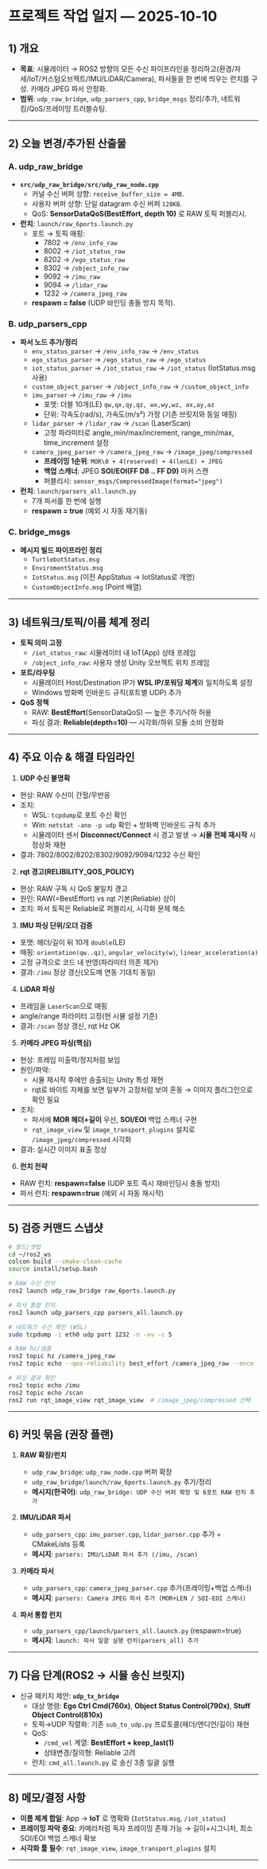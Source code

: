 # 프로젝트 작업 일지 — 2025-10-10

## 1) 개요
- **목표**: 시뮬레이터 → ROS2 방향의 모든 수신 파이프라인을 정리하고(환경/자세/IoT/커스텀오브젝트/IMU/LiDAR/Camera), 파서들을 한 번에 띄우는 런치를 구성. 카메라 JPEG 파서 안정화.
- **범위**: `udp_raw_bridge`, `udp_parsers_cpp`, `bridge_msgs` 정리/추가, 네트워킹/QoS/프레이밍 트러블슈팅.

---

## 2) 오늘 변경/추가된 산출물

### A. udp_raw_bridge
- **`src/udp_raw_bridge/src/udp_raw_node.cpp`**
  - 커널 수신 버퍼 상향: `receive_buffer_size = 4MB`.
  - 사용자 버퍼 상향: 단일 datagram 수신 버퍼 `128KB`.
  - QoS: **SensorDataQoS(BestEffort, depth 10)** 로 RAW 토픽 퍼블리시.
- **런치**: `launch/raw_6ports.launch.py`
  - 포트 → 토픽 매핑:
    - 7802 → `/env_info_raw`
    - 8002 → `/iot_status_raw`
    - 8202 → `/ego_status_raw`
    - 8302 → `/object_info_raw`
    - 9092 → `/imu_raw`
    - 9094 → `/lidar_raw`
    - 1232 → `/camera_jpeg_raw`
  - **respawn = false** (UDP 바인딩 충돌 방지 목적).

### B. udp_parsers_cpp
- **파서 노드 추가/정리**
  - `env_status_parser` → `/env_info_raw` → `/env_status`
  - `ego_status_parser` → `/ego_status_raw` → `/ego_status`
  - `iot_status_parser` → `/iot_status_raw` → `/iot_status` (IotStatus.msg 사용)
  - `custom_object_parser` → `/object_info_raw` → `/custom_object_info`
  - `imu_parser` → `/imu_raw` → `/imu`
    - 포맷: 더블 10개(LE) `qw,qx,qy,qz, wx,wy,wz, ax,ay,az`
    - 단위: 각속도(rad/s), 가속도(m/s²) 가정 (기존 브릿지와 동일 매핑)
  - `lidar_parser` → `/lidar_raw` → `/scan` (LaserScan)
    - 고정 파라미터로 angle_min/max/increment, range_min/max, time_increment 설정
  - `camera_jpeg_parser` → `/camera_jpeg_raw` → `/image_jpeg/compressed`
    - **프레이밍 1순위**: `MOR\0 + 4(reserved) + 4(lenLE) + JPEG`
    - **백업 스캐너**: JPEG **SOI/EOI(FF D8 .. FF D9)** 마커 스캔
    - 퍼블리시: `sensor_msgs/CompressedImage(format="jpeg")`
- **런치**: `launch/parsers_all.launch.py`
  - 7개 파서를 한 번에 실행
  - **respawn = true** (예외 시 자동 재기동)

### C. bridge_msgs
- **메시지 빌드 파이프라인 정리**
  - `TurtlebotStatus.msg`
  - `EnviromentStatus.msg`
  - `IotStatus.msg` (이전 AppStatus → IotStatus로 개명)
  - `CustomObjectInfo.msg` (Point 배열)

---

## 3) 네트워크/토픽/이름 체계 정리

- **토픽 의미 고정**
  - `/iot_status_raw`: 시뮬레이터 내 IoT(App) 상태 프레임
  - `/object_info_raw`: 사용자 생성 Unity 오브젝트 위치 프레임
- **포트/라우팅**
  - 시뮬레이터 Host/Destination IP가 **WSL IP/포워딩 체계**와 일치하도록 설정
  - Windows 방화벽 인바운드 규칙(포트별 UDP) 추가
- **QoS 정책**
  - RAW: **BestEffort**(SensorDataQoS) — 높은 주기/낙하 허용
  - 파싱 결과: **Reliable(depth=10)** — 시각화/하위 모듈 소비 안정화

---

## 4) 주요 이슈 & 해결 타임라인

1) **UDP 수신 불명확**
- 현상: RAW 수신이 간헐/무반응
- 조치:
  - WSL: `tcpdump`로 포트 수신 확인
  - Win: `netstat -ano -p udp` 확인 + 방화벽 인바운드 규칙 추가
  - 시뮬레이터 센서 **Disconnect/Connect** 시 경고 발생 → **시뮬 전체 재시작** 시 정상화 재현
- 결과: 7802/8002/8202/8302/9092/9094/1232 수신 확인

2) **rqt 경고(RELIBILITY_QOS_POLICY)**
- 현상: RAW 구독 시 QoS 불일치 경고
- 원인: RAW(=BestEffort) vs rqt 기본(Reliable) 상이
- 조치: 파서 토픽은 Reliable로 퍼블리시, 시각화 문제 해소

3) **IMU 파싱 단위/오더 검증**
- 포맷: 헤더/길이 뒤 10개 `double`(LE)
- 매핑: `orientation(qw..qz)`, `angular_velocity(w)`, `linear_acceleration(a)`
- 고정 규격으로 코드 내 반영(파라미터 의존 제거)
- 결과: `/imu` 정상 갱신(오도메 연동 기대치 동일)

4) **LiDAR 파싱**
- 프레임을 `LaserScan`으로 매핑
- angle/range 파라미터 고정(현 시뮬 설정 기준)
- 결과: `/scan` 정상 갱신, rqt Hz OK

5) **카메라 JPEG 파싱(핵심)**
- 현상: 프레임 미출력/정지처럼 보임
- 원인/파악:
  - 시뮬 재시작 후에만 송출되는 Unity 특성 재현
  - rqt로 바이트 자체를 보면 일부가 고정처럼 보여 혼동 → 이미지 플러그인으로 확인 필요
- 조치:
  - 파서에 **MOR 헤더+길이** 우선, **SOI/EOI** 백업 스캐너 구현
  - `rqt_image_view` 및 `image_transport_plugins` 설치로 `/image_jpeg/compressed` 시각화
- 결과: 실시간 이미지 표출 정상

6) **런치 전략**
- RAW 런치: **respawn=false** (UDP 포트 즉시 재바인딩시 충돌 방지)
- 파서 런치: **respawn=true** (예외 시 자동 재시작)

---

## 5) 검증 커맨드 스냅샷

```bash
# 빌드/셋업
cd ~/ros2_ws
colcon build --cmake-clean-cache
source install/setup.bash

# RAW 수신 런치
ros2 launch udp_raw_bridge raw_6ports.launch.py

# 파서 통합 런치
ros2 launch udp_parsers_cpp parsers_all.launch.py
```

```bash
# 네트워크 수신 확인 (WSL)
sudo tcpdump -i eth0 udp port 1232 -n -vv -c 5

# RAW hz/샘플
ros2 topic hz /camera_jpeg_raw
ros2 topic echo --qos-reliability best_effort /camera_jpeg_raw --once
```

```bash
# 파싱 결과 확인
ros2 topic echo /imu
ros2 topic echo /scan
ros2 run rqt_image_view rqt_image_view  # /image_jpeg/compressed 선택
```

---

## 6) 커밋 묶음 (권장 플랜)

1. **RAW 확장/런치**
   - `udp_raw_bridge`: `udp_raw_node.cpp` 버퍼 확장
   - `udp_raw_bridge/launch/raw_6ports.launch.py` 추가/정리
   - **메시지(한국어)**: `udp_raw_bridge: UDP 수신 버퍼 확장 및 6포트 RAW 런치 추가`

2. **IMU/LiDAR 파서**
   - `udp_parsers_cpp`: `imu_parser.cpp`, `lidar_parser.cpp` 추가 + CMakeLists 등록
   - **메시지**: `parsers: IMU/LiDAR 파서 추가 (/imu, /scan)`

3. **카메라 파서**
   - `udp_parsers_cpp`: `camera_jpeg_parser.cpp` 추가(프레이밍+백업 스캐너)
   - **메시지**: `parsers: Camera JPEG 파서 추가 (MOR+LEN / SOI-EOI 스캐너)`

4. **파서 통합 런치**
   - `udp_parsers_cpp/launch/parsers_all.launch.py` (respawn=true)
   - **메시지**: `launch: 파서 일괄 실행 런치(parsers_all) 추가`

---

## 7) 다음 단계(ROS2 → 시뮬 송신 브릿지)
- 신규 패키지 제안: **`udp_tx_bridge`**
  - 대상 명령: **Ego Ctrl Cmd(760x)**, **Object Status Control(790x)**, **Stuff Object Control(810x)**
  - 토픽→UDP 직렬화: 기존 `sub_to_udp.py` 프로토콜(헤더/엔디언/길이) 재현
  - QoS:
    - `/cmd_vel` 계열: **BestEffort + keep_last(1)**
    - 상태변경/질의형: Reliable 고려
  - 런치: `cmd_all.launch.py` 로 송신 3종 일괄 실행

---

## 8) 메모/결정 사항
- **이름 체계 합일**: App → **IoT** 로 명확화 (`IotStatus.msg`, `/iot_status`)
- **프레이밍 파악 중요**: 카메라처럼 독자 프레이밍 존재 가능 → 길이+시그니처, 최소 SOI/EOI 백업 스캐너 확보
- **시각화 툴 필수**: `rqt_image_view`, `image_transport_plugins` 설치

---
